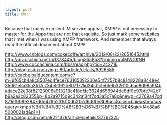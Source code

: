 ```yaml
---
layout: post
title: XMPP
---
```


Because that many excellent IM service appear, XMPP is not necessary to master
for the Apps that are not that exquisite. So just mark some websites that I met
when I was using XMPP framework. And remember that always read the official document about XMPP.  

<http://www.cnblogs.com/cokecoffe/archive/2012/08/22/2651645.html>  
<http://my.oschina.net/u/1378445/blog/355853?fromerr=olMWGKNH>  
<http://www.cocoachina.com/bbs/read.php?tid=242716>  
<http://blog.csdn.net/yingzi80/article/details/9926585>  
<http://cache.baiducontent.com/c?m=9f65cb4a8c8507ed4fece763105392230e54f7257b8c8148228a8448e435061e5a35a3fd7c734e5392d8071775d34c0cfeb56b32610c6ae8d98a9f4badace22e38f82123006a913218c418dfdc3624d656944de8df0e97bfe742e7b9a2a2c82355&p=8b2a9715d9c342af34f7cd3a5c7a8c&newp=c2769a47cd871ef008e2947d0d4785231610db2151d6d00e3b8bcc&user=baidu&fm=sc&query=xmpp%B4%B4%BD%A8%B3%D6%B7%BF%BC%E4&qid=f4c88a65000021ad&p1=1>  
<http://blog.csdn.net/a8221379/article/details/37767325>
